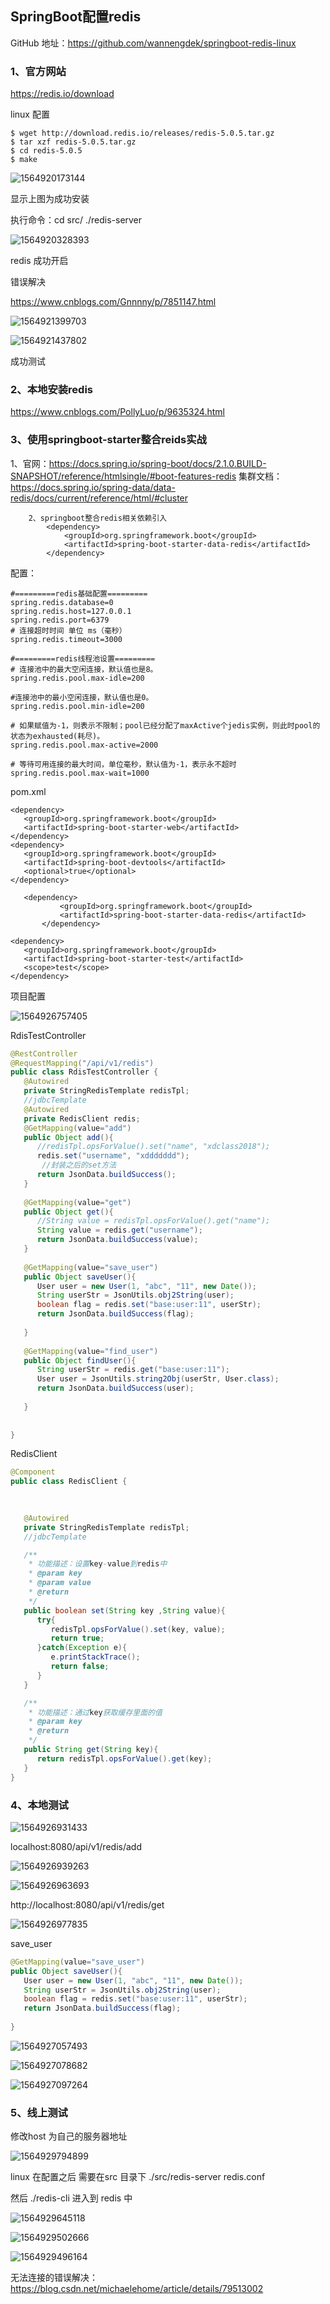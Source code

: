 



## SpringBoot配置redis

GitHub 地址：https://github.com/wannengdek/springboot-redis-linux

### 1、官方网站

https://redis.io/download

linux 配置

```
$ wget http://download.redis.io/releases/redis-5.0.5.tar.gz
$ tar xzf redis-5.0.5.tar.gz
$ cd redis-5.0.5
$ make
```

![1564920173144](SpringBoot配置redis.assets/1564920173144.png)

显示上图为成功安装

执行命令：cd src/              ./redis-server

![1564920328393](SpringBoot配置redis.assets/1564920328393.png)

redis 成功开启

 错误解决

https://www.cnblogs.com/Gnnnny/p/7851147.html

![1564921399703](SpringBoot配置redis.assets/1564921399703.png)

![1564921437802](SpringBoot配置redis.assets/1564921437802.png)

成功测试

### 2、本地安装redis

https://www.cnblogs.com/PollyLuo/p/9635324.html



### 3、使用springboot-starter整合reids实战

1、官网：https://docs.spring.io/spring-boot/docs/2.1.0.BUILD-SNAPSHOT/reference/htmlsingle/#boot-features-redis
			集群文档：https://docs.spring.io/spring-data/data-redis/docs/current/reference/html/#cluster

		2、springboot整合redis相关依赖引入
			<dependency>
	            <groupId>org.springframework.boot</groupId>
	            <artifactId>spring-boot-starter-data-redis</artifactId>
	        </dependency>


配置：

```
#=========redis基础配置=========
spring.redis.database=0
spring.redis.host=127.0.0.1
spring.redis.port=6379
# 连接超时时间 单位 ms（毫秒）
spring.redis.timeout=3000

#=========redis线程池设置=========
# 连接池中的最大空闲连接，默认值也是8。
spring.redis.pool.max-idle=200

#连接池中的最小空闲连接，默认值也是0。
spring.redis.pool.min-idle=200

# 如果赋值为-1，则表示不限制；pool已经分配了maxActive个jedis实例，则此时pool的状态为exhausted(耗尽)。
spring.redis.pool.max-active=2000

# 等待可用连接的最大时间，单位毫秒，默认值为-1，表示永不超时
spring.redis.pool.max-wait=1000
```

pom.xml

```
<dependency>
   <groupId>org.springframework.boot</groupId>
   <artifactId>spring-boot-starter-web</artifactId>
</dependency>
<dependency>
   <groupId>org.springframework.boot</groupId>
   <artifactId>spring-boot-devtools</artifactId>
   <optional>true</optional>
</dependency>

   <dependency>
           <groupId>org.springframework.boot</groupId>
           <artifactId>spring-boot-starter-data-redis</artifactId>
       </dependency>

<dependency>
   <groupId>org.springframework.boot</groupId>
   <artifactId>spring-boot-starter-test</artifactId>
   <scope>test</scope>
</dependency>
```

项目配置

![1564926757405](SpringBoot配置redis.assets/1564926757405.png)

RdisTestController

```java
@RestController
@RequestMapping("/api/v1/redis")
public class RdisTestController {
   @Autowired
   private StringRedisTemplate redisTpl;
   //jdbcTemplate
   @Autowired
   private RedisClient redis;
   @GetMapping(value="add")
   public Object add(){
      //redisTpl.opsForValue().set("name", "xdclass2018");
      redis.set("username", "xddddddd");
       //封装之后的set方法
      return JsonData.buildSuccess();
   }
   
   @GetMapping(value="get")
   public Object get(){
      //String value = redisTpl.opsForValue().get("name");
      String value = redis.get("username");
      return JsonData.buildSuccess(value);
   }
   
   @GetMapping(value="save_user")
   public Object saveUser(){
      User user = new User(1, "abc", "11", new Date());
      String userStr = JsonUtils.obj2String(user);
      boolean flag = redis.set("base:user:11", userStr);
      return JsonData.buildSuccess(flag);
      
   }
   
   @GetMapping(value="find_user")
   public Object findUser(){
      String userStr = redis.get("base:user:11");
      User user = JsonUtils.string2Obj(userStr, User.class);
      return JsonData.buildSuccess(user);
      
   }
   
   
}
```

RedisClient

```java
@Component
public class RedisClient {

   
   
   @Autowired
   private StringRedisTemplate redisTpl;
   //jdbcTemplate

   /**
    * 功能描述：设置key-value到redis中
    * @param key
    * @param value
    * @return
    */
   public boolean set(String key ,String value){
      try{
         redisTpl.opsForValue().set(key, value);
         return true;
      }catch(Exception e){
         e.printStackTrace();
         return false;
      }
   }

   /**
    * 功能描述：通过key获取缓存里面的值
    * @param key
    * @return
    */
   public String get(String key){
      return redisTpl.opsForValue().get(key);
   }
}
```





### 4、本地测试

![1564926931433](SpringBoot配置redis.assets/1564926931433.png)

localhost:8080/api/v1/redis/add

![1564926939263](SpringBoot配置redis.assets/1564926939263.png)

![1564926963693](SpringBoot配置redis.assets/1564926963693.png)



http://localhost:8080/api/v1/redis/get

![1564926977835](SpringBoot配置redis.assets/1564926977835.png)

save_user

```java
@GetMapping(value="save_user")
public Object saveUser(){
   User user = new User(1, "abc", "11", new Date());
   String userStr = JsonUtils.obj2String(user);
   boolean flag = redis.set("base:user:11", userStr);
   return JsonData.buildSuccess(flag);
   
}
```

![1564927057493](SpringBoot配置redis.assets/1564927057493.png)

![1564927078682](SpringBoot配置redis.assets/1564927078682.png)

![1564927097264](SpringBoot配置redis.assets/1564927097264.png)



### 5、线上测试

修改host  为自己的服务器地址

![1564929794899](SpringBoot配置redis.assets/1564929794899.png)

linux 在配置之后 需要在src 目录下 ./src/redis-server redis.conf

然后  ./redis-cli   进入到 redis 中

![1564929645118](SpringBoot配置redis.assets/1564929645118.png)

![1564929502666](SpringBoot配置redis.assets/1564929502666.png)

![1564929496164](SpringBoot配置redis.assets/1564929496164.png)

无法连接的错误解决：https://blog.csdn.net/michaelehome/article/details/79513002





